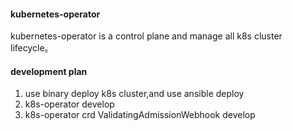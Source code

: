 #### kubernetes-operator

kubernetes-operator is a control plane and manage all k8s cluster lifecycle。


#### development plan 

1. use binary deploy k8s cluster,and use ansible deploy
2. k8s-operator develop 
3. k8s-operator crd ValidatingAdmissionWebhook develop
